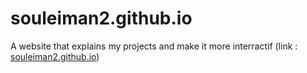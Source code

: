 # souleiman2.github.io
A website that explains my projects and make it more interractif (link : <a href = "souleiman2.github.io">souleiman2.github.io</a>)
